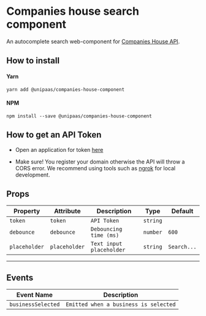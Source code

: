 
# Companies house search component

An autocomplete search web-component for [Companies House API](https://developer.company-information.service.gov.uk/).

## How to install

#### Yarn

```
yarn add @unipaas/companies-house-component
```

#### NPM

```
npm install --save @unipaas/companies-house-component
```

## How to get an API Token

- Open an application for token [here](https://developer.company-information.service.gov.uk/manage-applications)

- Make sure! You register your domain otherwise the API will throw a CORS error. We recommend using tools such as [ngrok](https://ngrok.com/) for local development.

## Props

| Property    | Attribute   | Description | Type     | Default     |
| ----------- | ----------- | ----------- | -------- | ----------- |
| `token` | `token`             | `API Token` | `string` |
| `debounce`  | `debounce`  |    `Debouncing time (ms)`         | `number` | `600`       |
| `placeholder`  | `placeholder`  |    `Text input placeholder`         | `string` | `Search...`       |

---

## Events

| Event Name    | Description  |
| ----------- | ----------- |
| `businessSelected` | `Emitted when a business is selected`             |




